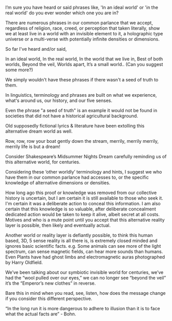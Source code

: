 I’m sure you have heard or said phrases like, 'In an ideal world' or 'in the real world' do you ever wonder which one you are in? 

There are numerous phrases in our common parlance that we accept, regardless of religion, race, creed, or perception that taken literally, show we at least live in a world with an invisible element to it, a holographic type universe or a multi-verse with potentially infinite densities or dimensions.

So far I've heard and/or said,

In an ideal world,
In the real world,
In the world that we live in,
Best of both worlds,
Beyond the veil,
Worlds apart,
It’s a small world..
(Can you suggest some more?)


We simply wouldn't have these phrases if there wasn't a seed of truth to them. 

In linguistics, terminology and phrases are built on what we experience, what's around us, our history, and our five senses. 

Even the phrase "a seed of truth" is an example it would not be found in societies that did not have a historical agricultural background.

Old supposedly fictional lyrics & literature have been extolling this alternative dream world as well.

Row, row, row your boat gently down the stream, merrily, merrily merrily, merrily life is but a dream!

Consider Shakespeare’s Midsummer Nights Dream carefully reminding us of this alternative world, for centuries.

Considering these ‘other worldly’ terminology and hints, I suggest we who have them in our common parlance had accesses to, or the specific knowledge of alternative dimensions or densities. 

How long ago this proof or knowledge was removed from our collective history is uncertain, but I am certain it is still available to those who seek it. I'm certain it was a deliberate action to conceal this information. I am also certain that this knowledge is so valuable, after deliberate concealment dedicated action would be taken to keep it alive, albeit secret at all costs. Motives and who is a mute point until you accept that this alternative reality layer is possible, then likely and eventually actual. 

Another world or reality layer is defiantly possible, to think this human based, 3D, 5 sense reality is all there is, is extremely closed minded and ignores basic scientific facts.  e.g. Some animals can see more of the light spectrum, can sense magnetic fields, can hear more sounds than humans. Even Plants have had ghost limbs and electromagnetic auras photographed by Harry Oldfield.

We’ve been talking about our symbiotic invisible world for centuries, we’ve had the “wool pulled over our eyes,” we can no longer see “beyond the veil” it’s the “Emperor’s new clothes” in reverse. 

Bare this in mind when you read, see, listen, how does the message change if you consider this different perspective.

“In the long run it is more dangerous to adhere to illusion than it is to face what the actual facts are” - Bohn.


